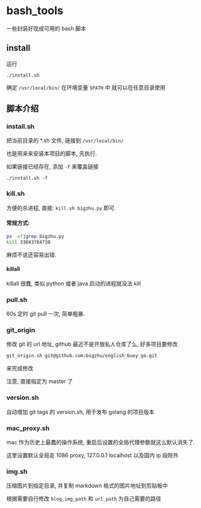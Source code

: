 # bash_tools
一些封装好现成可用的 bash 脚本

## install

运行 

```
./install.sh
```

确定 `/usr/local/bin/` 在环境变量 `$PATH` 中
就可以在任意目录使用

## 脚本介绍
### install.sh
把当前目录的 *.sh 文件, 链接到 `/usr/local/bin/`

也是用来来安装本项目的脚本, 先执行.

如果链接已经存在, 添加 `-f` 来覆盖链接

```
./install.sh -f
```

### kill.sh

方便的杀进程, 直接: `kill.sh bigzhu.py` 即可.

#### 常规方式:

```bash
ps -ef|grep bigzhu.py
kill 33843784738
```
麻烦不说还容易出错.

#### killall 

killall 很蠢, 类似 python 或者 java 启动的进程就没法 kill

### pull.sh

60s 定时 git pull 一次, 简单粗暴.

### git_origin

修改 git 的 url 地址, github 最近不是开放私人仓库了么, 好多项目要修改

```bash
git_origin.sh git@github.com:bigzhu/english_buoy_go.git
```

来完成修改

注意, 直接指定为 master 了

### version.sh

自动增加 git tags 的 version.sh, 用于发布 golang 的项目版本

### mac_proxy.sh

mac 作为历史上最蠢的操作系统, 重启后设置的全局代理参数就这么默认消失了.

这里设置默认全局走 1086 proxy, 127.0.0.1 localhost 以及国内 ip 段除外

### img.sh
压缩图片到指定目录, 并复制 markdown 格式的图片地址到剪贴板中

根据需要自行修改 `blog_img_path` 和 `url_path` 为自己需要的路径
